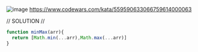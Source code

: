 ![image](https://github.com/user-attachments/assets/440d4339-3b40-46a3-bb96-b8afa9b5d47b)
 https://www.codewars.com/kata/559590633066759614000063 

// SOLUTION //
```javascript
function minMax(arr){
  return [Math.min(...arr),Math.max(...arr)] 
}
```

